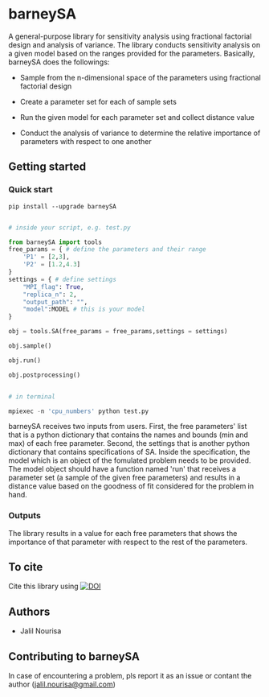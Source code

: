 
# barneySA

A general-purpose library for sensitivity analysis using fractional factorial design and analysis of variance. The library conducts sensitivity analysis on a given model based on the ranges provided for the parameters. Basically, barneySA does the followings:

- Sample from the n-dimensional space of the parameters using fractional factorial design

- Create a parameter set for each of sample sets

- Run the given model for each parameter set and collect distance value

- Conduct the analysis of variance to determine the relative importance of parameters with respect to one another

  
## Getting started

### Quick start

`pip install --upgrade barneySA`

```py

# inside your script, e.g. test.py

from barneySA import tools
free_params = { # define the parameters and their range
    'P1' = [2,3],
    'P2' = [1.2,4.3]
}
settings = { # define settings
    "MPI_flag": True,
    "replica_n": 2,
    "output_path": "",
    "model":MODEL # this is your model  
}

obj = tools.SA(free_params = free_params,settings = settings)

obj.sample()

obj.run()

obj.postprocessing()

```

```py

# in terminal

mpiexec -n 'cpu_numbers' python test.py

```

barneySA receives two inputs from users. First, the free parameters' list that is a python dictionary that contains the names and bounds (min and max) of each free parameter. Second, the settings that is another python dictionary that contains specifications of SA. Inside the specification, the model which is an object of the fomulated problem needs to be provided. The model object should have a function named 'run' that receives a parameter set (a sample of the given free parameters) and results in a distance value based on the goodness of fit considered for the problem in hand.


### Outputs

The library results in a value for each free parameters that shows the importance of that parameter with respect to the rest of the parameters.

## To cite
Cite this library using [![DOI](https://zenodo.org/badge/DOI/10.5281/zenodo.4552580.svg)](https://doi.org/10.5281/zenodo.4552580)


## Authors

- Jalil Nourisa


## Contributing to barneySA
In case of encountering a problem, pls report it as an issue or contant the author (jalil.nourisa@gmail.com)
